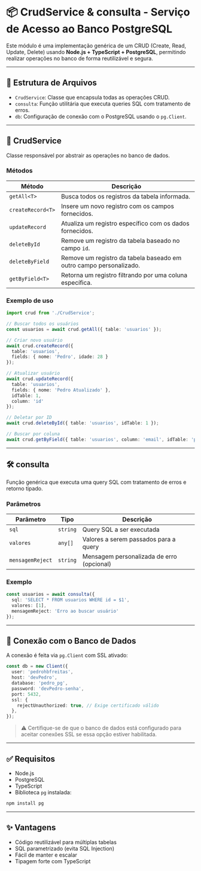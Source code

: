 
# 📦 CrudService & consulta - Serviço de Acesso ao Banco PostgreSQL

Este módulo é uma implementação genérica de um CRUD (Create, Read, Update, Delete) usando **Node.js + TypeScript + PostgreSQL**, permitindo realizar operações no banco de forma reutilizável e segura.

---

## 📁 Estrutura de Arquivos

- `CrudService`: Classe que encapsula todas as operações CRUD.
- `consulta`: Função utilitária que executa queries SQL com tratamento de erros.
- `db`: Configuração de conexão com o PostgreSQL usando o `pg.Client`.

---

## 🚀 CrudService

Classe responsável por abstrair as operações no banco de dados.

### Métodos

| Método              | Descrição                                                                 |
|---------------------|--------------------------------------------------------------------------|
| `getAll<T>`         | Busca todos os registros da tabela informada.                            |
| `createRecord<T>`   | Insere um novo registro com os campos fornecidos.                        |
| `updateRecord`      | Atualiza um registro específico com os dados fornecidos.                 |
| `deleteById`        | Remove um registro da tabela baseado no campo `id`.                      |
| `deleteByField`     | Remove um registro da tabela baseado em outro campo personalizado.       |
| `getByField<T>`     | Retorna um registro filtrando por uma coluna específica.                 |

### Exemplo de uso

```ts
import crud from './CrudService';

// Buscar todos os usuários
const usuarios = await crud.getAll({ table: 'usuarios' });

// Criar novo usuário
await crud.createRecord({
  table: 'usuarios',
  fields: { nome: 'Pedro', idade: 28 }
});

// Atualizar usuário
await crud.updateRecord({
  table: 'usuarios',
  fields: { nome: 'Pedro Atualizado' },
  idTable: 1,
  column: 'id'
});

// Deletar por ID
await crud.deleteById({ table: 'usuarios', idTable: 1 });

// Buscar por coluna
await crud.getByField({ table: 'usuarios', column: 'email', idTable: 'pedro@email.com' });
```

---

## 🛠 consulta

Função genérica que executa uma query SQL com tratamento de erros e retorno tipado.

### Parâmetros

| Parâmetro        | Tipo              | Descrição                                  |
|------------------|-------------------|---------------------------------------------|
| `sql`            | `string`          | Query SQL a ser executada                   |
| `valores`        | `any[]`           | Valores a serem passados para a query       |
| `mensagemReject` | `string`          | Mensagem personalizada de erro (opcional)   |

### Exemplo

```ts
const usuarios = await consulta({
  sql: 'SELECT * FROM usuarios WHERE id = $1',
  valores: [1],
  mensagemReject: 'Erro ao buscar usuário'
});
```

---

## 🔐 Conexão com o Banco de Dados

A conexão é feita via `pg.Client` com SSL ativado:

```ts
const db = new Client({
  user: 'pedrohbfreitas',
  host: 'devPedro',
  database: 'pedro_pg',
  password: 'devPedro-senha',
  port: 5432,
  ssl: {
    rejectUnauthorized: true, // Exige certificado válido
  },
});
```

> ⚠️ Certifique-se de que o banco de dados está configurado para aceitar conexões SSL se essa opção estiver habilitada.

---

## ✅ Requisitos

- Node.js
- PostgreSQL
- TypeScript
- Biblioteca `pg` instalada:
```bash
npm install pg
```

---

## ✨ Vantagens

- Código reutilizável para múltiplas tabelas
- SQL parametrizado (evita SQL Injection)
- Fácil de manter e escalar
- Tipagem forte com TypeScript
